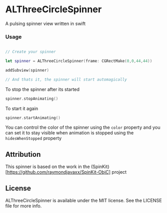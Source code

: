 # ALThreeCircleSpinner
A pulsing spinner view written in swift

### Usage

```swift

// Create your spinner

let spinner = ALThreeCircleSpinner(frame: CGRectMake(0,0,44,44))

addSubview(spinner)

// And thats it, the spinner will start automagically

```

To stop the spinner after its started

```swift
spinner.stopAnimating()
```

To start it again

```swift
spinner.startAnimating()
```

You can control the color of the spinner using the `color` property and you can set it to stay visible when animation is stopped using the `hidesWhenStopped` property

## Attribution
This spinner is based on the work in the (SpinKit)[https://github.com/raymondjavaxx/SpinKit-ObjC] project 


## License
ALThreeCircleSpinner is available under the MIT license. See the LICENSE file for more info.
